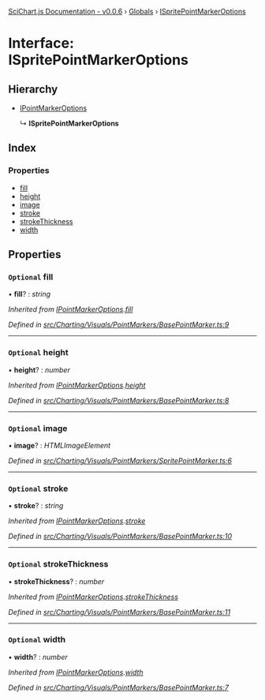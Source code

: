 [SciChart.js Documentation - v0.0.6](../README.md) › [Globals](../globals.md) › [ISpritePointMarkerOptions](ispritepointmarkeroptions.md)

# Interface: ISpritePointMarkerOptions

## Hierarchy

* [IPointMarkerOptions](ipointmarkeroptions.md)

  ↳ **ISpritePointMarkerOptions**

## Index

### Properties

* [fill](ispritepointmarkeroptions.md#optional-fill)
* [height](ispritepointmarkeroptions.md#optional-height)
* [image](ispritepointmarkeroptions.md#optional-image)
* [stroke](ispritepointmarkeroptions.md#optional-stroke)
* [strokeThickness](ispritepointmarkeroptions.md#optional-strokethickness)
* [width](ispritepointmarkeroptions.md#optional-width)

## Properties

### `Optional` fill

• **fill**? : *string*

*Inherited from [IPointMarkerOptions](ipointmarkeroptions.md).[fill](ipointmarkeroptions.md#optional-fill)*

*Defined in [src/Charting/Visuals/PointMarkers/BasePointMarker.ts:9](https://github.com/ABTSoftware/SciChart.Dev/blob/46671d21ce/Web/src/SciChart/src/Charting/Visuals/PointMarkers/BasePointMarker.ts#L9)*

___

### `Optional` height

• **height**? : *number*

*Inherited from [IPointMarkerOptions](ipointmarkeroptions.md).[height](ipointmarkeroptions.md#optional-height)*

*Defined in [src/Charting/Visuals/PointMarkers/BasePointMarker.ts:8](https://github.com/ABTSoftware/SciChart.Dev/blob/46671d21ce/Web/src/SciChart/src/Charting/Visuals/PointMarkers/BasePointMarker.ts#L8)*

___

### `Optional` image

• **image**? : *HTMLImageElement*

*Defined in [src/Charting/Visuals/PointMarkers/SpritePointMarker.ts:6](https://github.com/ABTSoftware/SciChart.Dev/blob/46671d21ce/Web/src/SciChart/src/Charting/Visuals/PointMarkers/SpritePointMarker.ts#L6)*

___

### `Optional` stroke

• **stroke**? : *string*

*Inherited from [IPointMarkerOptions](ipointmarkeroptions.md).[stroke](ipointmarkeroptions.md#optional-stroke)*

*Defined in [src/Charting/Visuals/PointMarkers/BasePointMarker.ts:10](https://github.com/ABTSoftware/SciChart.Dev/blob/46671d21ce/Web/src/SciChart/src/Charting/Visuals/PointMarkers/BasePointMarker.ts#L10)*

___

### `Optional` strokeThickness

• **strokeThickness**? : *number*

*Inherited from [IPointMarkerOptions](ipointmarkeroptions.md).[strokeThickness](ipointmarkeroptions.md#optional-strokethickness)*

*Defined in [src/Charting/Visuals/PointMarkers/BasePointMarker.ts:11](https://github.com/ABTSoftware/SciChart.Dev/blob/46671d21ce/Web/src/SciChart/src/Charting/Visuals/PointMarkers/BasePointMarker.ts#L11)*

___

### `Optional` width

• **width**? : *number*

*Inherited from [IPointMarkerOptions](ipointmarkeroptions.md).[width](ipointmarkeroptions.md#optional-width)*

*Defined in [src/Charting/Visuals/PointMarkers/BasePointMarker.ts:7](https://github.com/ABTSoftware/SciChart.Dev/blob/46671d21ce/Web/src/SciChart/src/Charting/Visuals/PointMarkers/BasePointMarker.ts#L7)*

